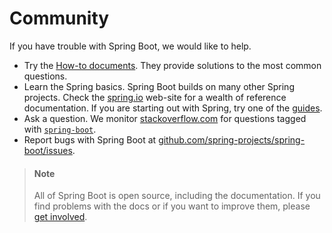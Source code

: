 # Community

If you have trouble with Spring Boot, we would like to help.

- Try the [How-to documents](https://docs.spring.io/spring-boot/how-to/index.html). They provide solutions to the most common questions.
- Learn the Spring basics. Spring Boot builds on many other Spring projects. Check the [spring.io](https://spring.io/) web-site for a wealth of reference documentation. If you are starting out with Spring, try one of the [guides](https://spring.io/guides).
- Ask a question. We monitor [stackoverflow.com](https://stackoverflow.com/) for questions tagged with [`spring-boot`](https://stackoverflow.com/tags/spring-boot).
- Report bugs with Spring Boot at [github.com/spring-projects/spring-boot/issues](https://github.com/spring-projects/spring-boot/issues).

> #### Note
> All of Spring Boot is open source, including the documentation. If you find problems with the docs or if you want to improve them, please [get involved](https://github.com/spring-projects/spring-boot).
